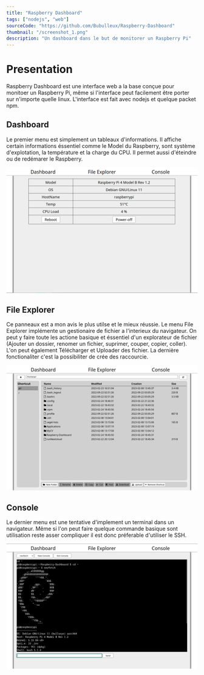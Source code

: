 ```yaml
---
title: "Raspberry Dashboard"
tags: ["nodejs", "web"]
sourceCode: "https://github.com/Bubulleux/Raspberry-Dashboard"
thumbnail: "/screenshot_1.png"
description: "Un dashboard dans le but de monitorer un Raspberry Pi"
---
```


# Presentation

Raspberry Dashboard est une interface web a la base conçue pour monitoer un 
Raspberry Pi, même si l'interface peut facilement être porter sur n'importe quelle linux.
L'interface est fait avec nodejs et quelque packet npm.

## Dashboard
Le premier menu est simplement un tableaux d'informations. Il affiche certain 
informations éssentiel comme le Model du Raspberry, sont système d'explotation, 
la température et la charge du CPU. Il permet aussi d'éteindre ou de redémarer 
le Raspberry.

![Page d'informations](./screenshot_1.png)

## File Explorer
Ce panneaux est a mon avis le plus utilse et le mieux réussie. Le menu File Explorer 
implémente un gestionaire de fichier a l'interieux du navigateur. On peut y 
faire toute les actione basique et éssentiel d'un explorateur de fichier (Ajouter un dossier, 
renomer un fichier, suprimer, couper, copier, coller). L'on peut également Télécharger 
et Uploader des fichier. La dernière fonctionaliter c'est la possibiliter de crée des raccourcie.

![Page d'informations](./screenshot_3.png)

## Console
Le dernier menu est une tentative d'implement un terminal dans un navigateur.
Même si l'on peut faire quelque commande basique sont utilisation reste asser 
compliquer il est donc préferable d'utiliser le SSH.

![Page d'informations](./screenshot_2.png)

